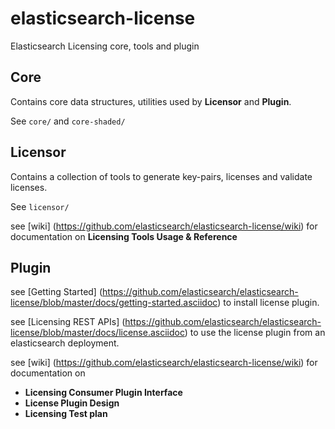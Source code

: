 elasticsearch-license
=====================

Elasticsearch Licensing core, tools and plugin

## Core

Contains core data structures, utilities used by **Licensor** and **Plugin**.

See `core/` and `core-shaded/`

## Licensor

Contains a collection of tools to generate key-pairs, licenses and validate licenses.

See `licensor/`

see [wiki] (https://github.com/elasticsearch/elasticsearch-license/wiki) for documentation on
**Licensing Tools Usage & Reference**

## Plugin

see [Getting Started] (https://github.com/elasticsearch/elasticsearch-license/blob/master/docs/getting-started.asciidoc) to install license plugin.

see [Licensing REST APIs] (https://github.com/elasticsearch/elasticsearch-license/blob/master/docs/license.asciidoc)
to use the license plugin from an elasticsearch deployment.

see [wiki] (https://github.com/elasticsearch/elasticsearch-license/wiki) for documentation on
 - **Licensing Consumer Plugin Interface**
 - **License Plugin Design**
 - **Licensing Test plan**

